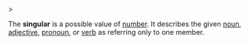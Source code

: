 <!-- markdownlint-disable MD041 -->>
The **singular** is a possible value of [number](numerus.md). It describes the given [noun](nomen.md), [adjective](adiectivum.md), [pronoun](pronomen.md), or [verb](actus.md) as referring only to one member.
